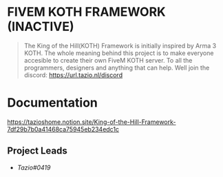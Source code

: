 # FIVEM KOTH FRAMEWORK (INACTIVE)
 > The King of the Hill(KOTH) Framework is initially inspired by Arma 3 KOTH. The whole meaning behind this project is to make everyone accesible to create their own FiveM KOTH server.
 > To all the programmers, designers and anything that can help. Well join the discord: https://url.tazio.nl/discord

# Documentation
https://tazioshome.notion.site/King-of-the-Hill-Framework-7df29b7b0a41468ca75945eb234edc1c

## Project Leads
- *Tazio#0419*

